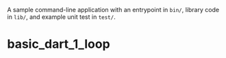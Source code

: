 A sample command-line application with an entrypoint in `bin/`, library code
in `lib/`, and example unit test in `test/`.
# basic_dart_1_loop
